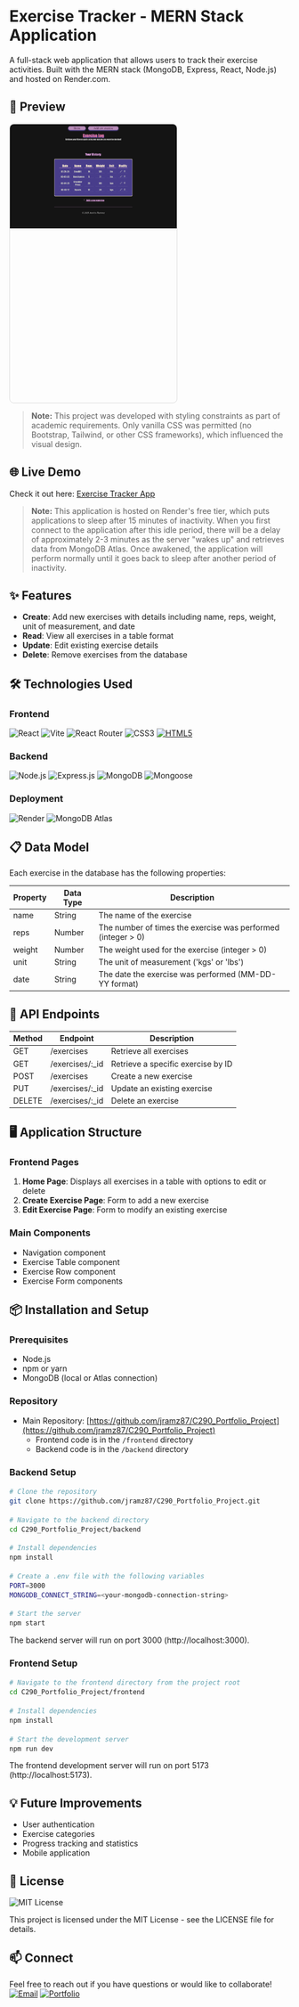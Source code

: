 # Exercise Tracker - MERN Stack Application

A full-stack web application that allows users to track their exercise activities. Built with the MERN stack (MongoDB, Express, React, Node.js) and hosted on Render.com.

## 📸 Preview

<div style="width: 300px; height: 500px; overflow: hidden; border: 1px solid #ddd; border-radius: 8px;">
  <img src="./utils/screenshots/homepage.png" alt="Website Homepage" width="700" />
</div>

> **Note:** This project was developed with styling constraints as part of academic requirements. Only vanilla CSS was permitted (no Bootstrap, Tailwind, or other CSS frameworks), which influenced the visual design.

## 🌐 Live Demo

Check it out here: [Exercise Tracker App](https://exercise-tracker-frontend-dur0.onrender.com/)

> **Note:** This application is hosted on Render's free tier, which puts applications to sleep after 15 minutes of inactivity. When you first connect to the application after this idle period, there will be a delay of approximately 2-3 minutes as the server "wakes up" and retrieves data from MongoDB Atlas. Once awakened, the application will perform normally until it goes back to sleep after another period of inactivity.

## ✨ Features

- **Create**: Add new exercises with details including name, reps, weight, unit of measurement, and date
- **Read**: View all exercises in a table format
- **Update**: Edit existing exercise details
- **Delete**: Remove exercises from the database

## 🛠️ Technologies Used

### Frontend
![React](https://img.shields.io/badge/React-20232A?style=for-the-badge&logo=react&logoColor=61DAFB)
![Vite](https://img.shields.io/badge/Vite-B73BFE?style=for-the-badge&logo=vite&logoColor=FFD62E)
![React Router](https://img.shields.io/badge/React_Router-CA4245?style=for-the-badge&logo=react-router&logoColor=white)
![CSS3](https://img.shields.io/badge/CSS3-1572B6?style=for-the-badge&logo=css3&logoColor=white)
[![HTML5](https://img.shields.io/badge/HTML5-E34F26?style=for-the-badge&logo=html5&logoColor=white)](https://developer.mozilla.org/en-US/docs/Web/HTML)

### Backend
![Node.js](https://img.shields.io/badge/Node.js-339933?style=for-the-badge&logo=nodedotjs&logoColor=white)
![Express.js](https://img.shields.io/badge/Express.js-000000?style=for-the-badge&logo=express&logoColor=white)
![MongoDB](https://img.shields.io/badge/MongoDB-4EA94B?style=for-the-badge&logo=mongodb&logoColor=white)
![Mongoose](https://img.shields.io/badge/Mongoose-880000?style=for-the-badge&logo=mongoose&logoColor=white)

### Deployment
![Render](https://img.shields.io/badge/Render-46E3B7?style=for-the-badge&logo=render&logoColor=white)
![MongoDB Atlas](https://img.shields.io/badge/MongoDB%20Atlas-4EA94B?style=for-the-badge&logo=mongodb&logoColor=white)

## 📋 Data Model

Each exercise in the database has the following properties:

| Property | Data Type | Description |
| -------- | --------- | ----------- |
| name | String | The name of the exercise |
| reps | Number | The number of times the exercise was performed (integer > 0) |
| weight | Number | The weight used for the exercise (integer > 0) |
| unit | String | The unit of measurement ('kgs' or 'lbs') |
| date | String | The date the exercise was performed (MM-DD-YY format) |

## 🚀 API Endpoints

| Method | Endpoint | Description |
| ------ | -------- | ----------- |
| GET | /exercises | Retrieve all exercises |
| GET | /exercises/:_id | Retrieve a specific exercise by ID |
| POST | /exercises | Create a new exercise |
| PUT | /exercises/:_id | Update an existing exercise |
| DELETE | /exercises/:_id | Delete an exercise |

## 🖥️ Application Structure

### Frontend Pages
1. **Home Page**: Displays all exercises in a table with options to edit or delete
2. **Create Exercise Page**: Form to add a new exercise
3. **Edit Exercise Page**: Form to modify an existing exercise

### Main Components
- Navigation component
- Exercise Table component
- Exercise Row component
- Exercise Form components

## 📦 Installation and Setup

### Prerequisites
- Node.js
- npm or yarn
- MongoDB (local or Atlas connection)

### Repository
- Main Repository: [https://github.com/jramz87/C290_Portfolio_Project](https://github.com/jramz87/C290_Portfolio_Project)
  - Frontend code is in the `/frontend` directory
  - Backend code is in the `/backend` directory

### Backend Setup
```bash
# Clone the repository
git clone https://github.com/jramz87/C290_Portfolio_Project.git

# Navigate to the backend directory
cd C290_Portfolio_Project/backend

# Install dependencies
npm install

# Create a .env file with the following variables
PORT=3000
MONGODB_CONNECT_STRING=<your-mongodb-connection-string>

# Start the server
npm start
```
The backend server will run on port 3000 (http://localhost:3000).

### Frontend Setup
```bash
# Navigate to the frontend directory from the project root
cd C290_Portfolio_Project/frontend

# Install dependencies
npm install

# Start the development server
npm run dev
```
The frontend development server will run on port 5173 (http://localhost:5173).

## 💡 Future Improvements

- User authentication
- Exercise categories
- Progress tracking and statistics
- Mobile application

## 📜 License

![MIT License](https://img.shields.io/badge/License-MIT-green.svg)

This project is licensed under the MIT License - see the LICENSE file for details.

## 📫 Connect

Feel free to reach out if you have questions or would like to collaborate!                          
[![Email](https://img.shields.io/badge/Email-jramz1897%40gmail.com-red?style=for-the-badge&logo=gmail&logoColor=white)](mailto:jramz1897@gmail.com)
[![Portfolio](https://img.shields.io/badge/Portfolio-jramz87.github.io-blue?style=for-the-badge&logo=github&logoColor=white)](https://jramz87.github.io/)
